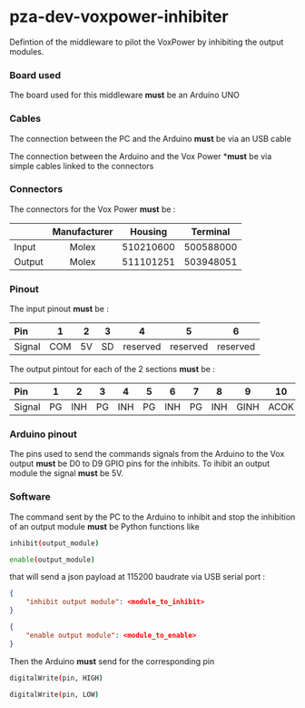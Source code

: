 # pza-dev-voxpower-inhibiter

Defintion of the middleware to pilot the VoxPower by inhibiting the output modules.

### Board used

The board used for this middleware **must** be an Arduino UNO


### Cables

The connection between the PC and the Arduino **must** be via an USB cable

The connection between the Arduino and the Vox Power ***must** be via simple cables linked to the connectors

### Connectors

The connectors for the Vox Power **must** be :

|        | Manufacturer | Housing   | Terminal  |
| :----- | :----------: | :-------: | :-------: |
| Input  | Molex        | 510210600 | 500588000 |
| Output | Molex        | 511101251 | 503948051 |

### Pinout

The input pinout **must** be :

| Pin    | 1        | 2        | 3        | 4        | 5        | 6        |
| :----- | :------: | :------: | :------: | :------: | :------: | :------: |
| Signal | COM      | 5V       | SD       | reserved | reserved | reserved |


The output pintout for each of the 2 sections **must** be :

| Pin    | 1    | 2    | 3    | 4    | 5    | 6    | 7    | 8    | 9    | 10   | 11   | 12   |
| :----- | :--: | :--: | :--: | :--: | :--: | :--: | :--: | :--: | :--: | :--: | :--: | :--: |
| Signal | PG   | INH  |  PG  | INH  | PG   | INH  | PG   | INH  | GINH | ACOK | 5V   | COM  |

### Arduino pinout 

The pins used to send the commands signals from the Arduino to the Vox output **must** be D0 to D9 GPIO pins for the inhibits.
To ihibit an output module the signal **must** be 5V.

### Software

The command sent by the PC to the Arduino to inhibit and stop the inhibition of an output module **must** be Python functions like
```bash
inhibit(output_module)

enable(output_module)
```

that will send a json payload at 115200 baudrate via USB serial port :
```json
{
    "inhibit output module": <module_to_inhibit>
}

{
    "enable output module": <module_to_enable>
}
```

Then the Arduino **must** send for the corresponding pin
```bash
digitalWrite(pin, HIGH)

digitalWrite(pin, LOW)
```
